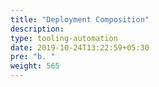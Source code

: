```yaml
---
title: "Deployment Composition"
description:
type: tooling-automation
date: 2019-10-24T13:22:59+05:30
pre: "b. "
weight: 565
---
```

